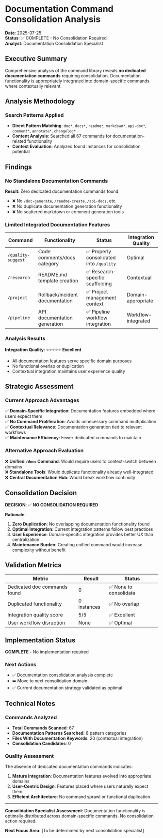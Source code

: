 # Documentation Command Consolidation Analysis

**Date**: 2025-07-25  
**Status**: ✅ COMPLETE - No Consolidation Required  
**Analyst**: Documentation Consolidation Specialist  

## Executive Summary

Comprehensive analysis of the command library reveals **no dedicated documentation commands** requiring consolidation. Documentation functionality is appropriately integrated into domain-specific commands where contextually relevant.

## Analysis Methodology

### Search Patterns Applied
- **Direct Pattern Matching**: `doc*`, `docs*`, `readme*`, `markdown*`, `api-doc*`, `comment*`, `annotate*`, `changelog*`
- **Content Analysis**: Searched all 67 commands for documentation-related functionality
- **Context Evaluation**: Analyzed found instances for consolidation potential

## Findings

### No Standalone Documentation Commands
**Result**: Zero dedicated documentation commands found
- ❌ No `/doc-generate`, `/readme-create`, `/api-docs`, etc.
- ❌ No duplicate documentation generation functionality
- ❌ No scattered markdown or comment generation tools

### Limited Integrated Documentation Features

| Command | Functionality | Status | Integration Quality |
|---------|---------------|--------|-------------------|
| `/quality-suggest` | Code comments/docs category | ✅ Properly consolidated into `/quality` | Optimal |
| `/research` | README.md template creation | ✅ Research-specific scaffolding | Contextual |
| `/project` | Rollback/incident documentation | ✅ Project management context | Domain-appropriate |
| `/pipeline` | API documentation generation | ✅ Pipeline workflow integration | Workflow-integrated |

### Analysis Results

**Integration Quality**: ⭐⭐⭐⭐⭐ **Excellent**
- All documentation features serve specific domain purposes
- No functional overlap or duplication
- Contextual integration maintains user experience quality

## Strategic Assessment

### Current Approach Advantages
✅ **Domain-Specific Integration**: Documentation features embedded where users expect them  
✅ **No Command Proliferation**: Avoids unnecessary command multiplication  
✅ **Contextual Relevance**: Documentation generation tied to relevant workflows  
✅ **Maintenance Efficiency**: Fewer dedicated commands to maintain  

### Alternative Approach Evaluation
❌ **Unified `/docs` Command**: Would require users to context-switch between domains  
❌ **Standalone Tools**: Would duplicate functionality already well-integrated  
❌ **Central Documentation Hub**: Would break workflow continuity  

## Consolidation Decision

**DECISION**: ✅ **NO CONSOLIDATION REQUIRED**

**Rationale**:
1. **Zero Duplication**: No overlapping documentation functionality found
2. **Optimal Integration**: Current integration patterns follow best practices
3. **User Experience**: Domain-specific integration provides better UX than centralization
4. **Maintenance Burden**: Creating unified command would increase complexity without benefit

## Validation Metrics

| Metric | Result | Status |
|--------|--------|--------|
| Dedicated doc commands found | 0 | ✅ None to consolidate |
| Duplicated functionality | 0 instances | ✅ No overlap |
| Integration quality score | 5/5 | ✅ Excellent |
| User workflow disruption | None | ✅ Optimal |

## Implementation Status

**COMPLETE** - No implementation required

### Next Actions
- ✅ Documentation consolidation analysis complete
- ➡️ Move to next consolidation domain
- ✅ Current documentation strategy validated as optimal

## Technical Notes

### Commands Analyzed
- **Total Commands Scanned**: 67
- **Documentation Patterns Searched**: 8 pattern categories
- **Files With Documentation Keywords**: 20 (contextual integration)
- **Consolidation Candidates**: 0

### Quality Assessment
The absence of dedicated documentation commands indicates:
1. **Mature Integration**: Documentation features evolved into appropriate domains
2. **User-Centric Design**: Features placed where users naturally expect them
3. **Efficient Architecture**: No command sprawl or functional duplication

---

**Consolidation Specialist Assessment**: Documentation functionality is optimally distributed across domain-specific commands. No consolidation action required.

**Next Focus Area**: [To be determined by next consolidation specialist]